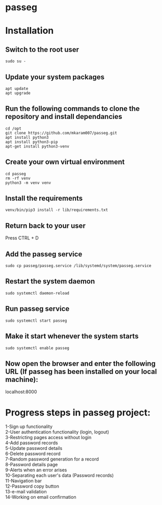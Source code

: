 # passeg
# Installation

## Switch to the root user
```sudo su -```  

## Update your system packages
```apt update ```  
```apt upgrade ```
## Run the following commands to clone the repository and install dependancies
```  
cd /opt  
git clone https://github.com/mkaram007/passeg.git  
apt install python3  
apt install python3-pip  
apt-get install python3-venv
```

## Create your own virtual environment
```
cd passeg
rm -rf venv
python3 -m venv venv
```

## Install the requirements
```
venv/bin/pip3 install -r lib/requirements.txt
```

## Return back to your user
Press CTRL + D

## Add the passeg service  
```sudo cp passeg/passeg.service /lib/systemd/system/passeg.service  ```

## Restart the system daemon  
```sudo systemctl daemon-reload  ```


## Run passeg service
```sudo systemctl start passeg  ```

## Make it start whenever the system starts
```sudo systemctl enable passeg  ```


## Now open the browser and enter the following URL (If passeg has been installed on your local machine):  
  localhost:8000



# Progress steps in passeg project:
1-Sign up functionality  
2-User authentication functionality (login, logout)  
3-Restricting pages access without login  
4-Add password records  
5-Update password details  
6-Delete password record  
7-Random password generation for a record  
8-Password details page  
9-Alerts when an error arises  
10-Separating each user's data (Password records)  
11-Navigation bar  
12-Password copy button  
13-e-mail validation  
14-Working on email confirmation  
